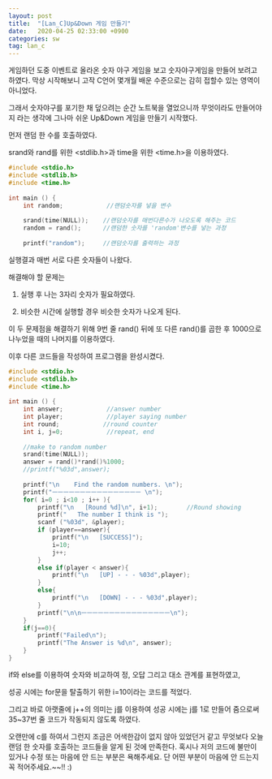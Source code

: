 ```yaml
---
layout: post
title:  "[Lan_C]Up&Down 게임 만들기"
date:   2020-04-25 02:33:00 +0900
categories: sw
tag: lan_c
---
```

게임하던 도중  이벤트로 올라온 숫자 야구 게임을 보고 숫자야구게임을 만들어 보려고 하였다. 막상 시작해보니 고작 C언어 몇개월 배운 수준으로는 감히 접할수 있는 영역이 아니었다. 

그래서 숫자야구를 포기한 채 덮으려는 순간 노트북을 열었으니까 무엇이라도 만들어야지 라는 생각에 그나마 쉬운 Up&Down 게임을 만들기 시작했다.



먼저 랜덤 한 수를 호출하였다. 

srand와 rand를 위한 <stdlib.h>과 time을 위한 <time.h>을 이용하였다.

```c
#include <stdio.h>
#include <stdlib.h>
#include <time.h>
 
int main () {
    int random;            //랜덤숫자를 넣을 변수
 
    srand(time(NULL));    //랜덤숫자를 매번다른수가 나오도록 해주는 코드    
    random = rand();      //랜덤한 숫자를 'random'변수를 넣는 과정
 
    printf("random");     //랜덤숫자를 출력하는 과정
```

실행결과 매번 서로 다른 숫자들이 나왔다.



해결해야 할 문제는

1. 실행 후 나는 3자리 숫자가 필요하였다.

2. 비슷한 시간에 실행할 경우 비슷한 숫자가 나오게 된다.

 

이 두 문제점을 해결하기 위해 9번 줄 rand() 뒤에 또 다른 rand()를 곱한 후 1000으로 나누었을 때의 나머지를 이용하였다.



이후 다른 코드들을 작성하여 프로그램을 완성시켰다.

```c
#include <stdio.h>
#include <stdlib.h>
#include <time.h>
 
int main () {
    int answer;            //answer number
    int player;            //player saying number
    int round;            //round counter
    int i, j=0;            //repeat, end
    
    //make to random number
    srand(time(NULL));
    answer = rand()*rand()%1000;
    //printf("%03d",answer);
    
    printf("\n    Find the random numbers. \n");
    printf("ㅡㅡㅡㅡㅡㅡㅡㅡㅡㅡㅡㅡㅡㅡㅡㅡ \n");
    for( i=0 ; i<10 ; i++ ){
        printf("\n   [Round %d]\n", i+1);        //Round showing
        printf("   The number I think is ");
        scanf ("%03d", &player);
        if (player==answer){
            printf("\n   [SUCCESS]");
            i=10;
            j++;
        }
        else if(player < answer){
            printf("\n   [UP] - - - %03d",player);
        }
        else{
            printf("\n   [DOWN] - - - %03d",player);
        }
        printf("\n\nㅡㅡㅡㅡㅡㅡㅡㅡㅡㅡㅡㅡㅡㅡㅡㅡ\n");
    }
    if(j==0){
        printf("Failed\n");
        printf("The Answer is %d\n", answer);
    }    
}
```

if와 else를 이용하여 숫자와 비교하여 정, 오답 그리고 대소 관계를 표현하였고,

성공 시에는 for문을 탈출하기 위한 i=10이라는 코드를 적었다.

그리고 바로 아랫줄에 j++의 의미는 j를 이용하여 성공 시에는 j를 1로 만들어 줌으로써 35~37번 줄 코드가 작동되지 않도록 하였다.

 

오랜만에 c를 하여서 그런지 조금은 어색한감이 없지 않아 있었던거 같고 무엇보다 오늘 랜덤 한 숫자를 호출하는 코드들을 알게 된 것에 만족한다. 혹시나 저의 코드에 불만이 있거나 수정 또는 마음에 안 드는 부분은 욕해주세요. 단 어떤 부분이 마음에 안 드는지 꼭 적어주세요.~~!!   :)